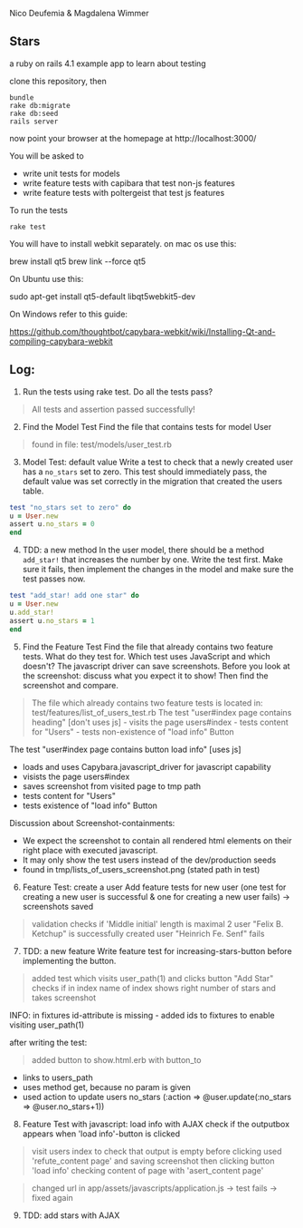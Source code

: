 Nico Deufemia & Magdalena Wimmer

## Stars

a ruby on rails 4.1 example app to learn about testing

clone this repository, then

    bundle
    rake db:migrate
    rake db:seed
    rails server

now point your browser at the homepage at http://localhost:3000/

You will be asked to

* write unit tests for models
* write feature tests with capibara that test non-js features
* write feature tests with poltergeist that test js features

To run the tests

    rake test

You will have to install webkit separately.
on mac os use this:

brew install qt5
brew link --force  qt5

On Ubuntu use this:

sudo apt-get install qt5-default libqt5webkit5-dev

On Windows refer to this guide:

https://github.com/thoughtbot/capybara-webkit/wiki/Installing-Qt-and-compiling-capybara-webkit

## Log:

1. Run the tests
       using rake test. Do all the tests pass?
> All tests and assertion passed successfully!

2. Find the Model Test
       Find the file that contains tests for model User
> found in file: test/models/user_test.rb

3. Model Test: default value
                   Write a test to check that a newly created user has a `no_stars` set to zero. This test should immediately pass, the default value was set correctly in the migration that created the users table.
```ruby
test "no_stars set to zero" do
u = User.new
assert u.no_stars = 0
end
````

4. TDD: a new method
            In the user model, there should be a method `add_star!` that increases the number by one.
Write the test first. Make sure it fails, then implement the changes in the model and make sure the test passes now.
```ruby
test "add_star! add one star" do
u = User.new
u.add_star!
assert u.no_stars = 1
end
````

5. Find the Feature Test
       Find the file that already contains two feature tests. What do they test for. Which test uses JavaScript and which doesn't? The javascript driver can save screenshots. Before you look at the screenshot: discuss what you expect it to show! Then find the screenshot and compare.
> The file which already contains two feature tests is located in: test/features/list_of_users_test.rb
The test "user#index page contains heading" [don't uses js]
                                                - visits the page users#index
                                                - tests content for "Users"
                                                - tests non-existence of "load info" Button

The test "user#index page contains button load info" [uses js]
- loads and uses Capybara.javascript_driver for javascript capability
- visists the page users#index
- saves screenshot from visited page to tmp path
- tests content for "Users"
- tests existence of "load info" Button

Discussion about Screenshot-containments:
- We expect the screenshot to contain all rendered html elements on their right place with executed javascript.
- It may only show the test users instead of the dev/production seeds
- found in tmp/lists_of_users_screenshot.png (stated path in test)

6. Feature Test: create a user
Add feature tests for new user (one test for creating a new user is successful & one for creating a new user fails) -> screenshots saved

> validation checks if 'Middle initial' length is maximal 2
> user "Felix B. Ketchup" is successfully created
> user "Heinrich Fe. Senf" fails

7. TDD: a new feature
Write feature test for increasing-stars-button before implementing the button.

> added test which visits user_path(1) and clicks button "Add Star"
> checks if in index name of index shows right number of stars and takes screenshot

INFO: in fixtures id-attribute is missing - added ids to fixtures to enable visiting user_path(1)

after writing the test:
> added button to show.html.erb with button_to
  - links to users_path
  - uses method get, because no param is given
  - used action to update users no_stars (:action => @user.update(:no_stars => @user.no_stars+1))

8. Feature Test with javascript: load info with AJAX
check if the outputbox appears when 'load info'-button is clicked

> visit users index
> to check that output is empty before clicking used 'refute_content page' and saving screenshot
> then clicking button 'load info'
> checking content of page with 'asert_content page'

> changed url in app/assets/javascripts/application.js -> test fails -> fixed again

9. TDD: add stars with AJAX


